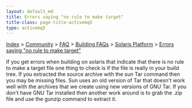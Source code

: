```yaml
---
layout: default_md
title: Errors saying "no rule to make target" 
title-class: page-title-activemq5
type: activemq5
---
```


[Index](index.html) > [Community](community) > [FAQ](faq) > [Building FAQs](building-faqs) > [Solaris Platform](solaris-platform) > [Errors saying "no rule to make target"](errors-saying-no-rule-to-make-target)

If you get errors when building on solaris that indicate that there is no rule to make a target file one thing to check is if the file is really in your build tree. If you extracted the source archive with the sun Tar command then you may be missing files. Sun uses an old version of Tar that doesn't work well with the archives that we create using new versions of GNU Tar. If you don't have GNU Tar installed then another work around is to grab the .zip file and use the gunzip command to extract it.

